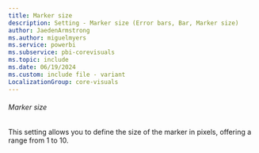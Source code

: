 ```yaml
---
title: Marker size
description: Setting - Marker size (Error bars, Bar, Marker size)
author: JaedenArmstrong
ms.author: miguelmyers
ms.service: powerbi
ms.subservice: pbi-corevisuals
ms.topic: include
ms.date: 06/19/2024
ms.custom: include file - variant
LocalizationGroup: core-visuals
---
```

###### Marker size

This setting allows you to define the size of the marker in pixels, offering a range from 1 to 10.
